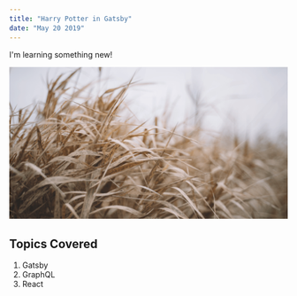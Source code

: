 ```yaml
---
title: "Harry Potter in Gatsby"
date: "May 20 2019"
---
```


I'm learning something new!

![Grass](./grass.png)

## Topics Covered

1. Gatsby
2. GraphQL
3. React